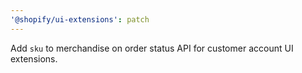 ```yaml
---
'@shopify/ui-extensions': patch
---
```


Add `sku` to merchandise on order status API for customer account UI extensions.
